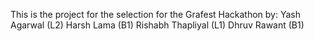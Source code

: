 This is the project for the selection for the Grafest Hackathon by:
Yash Agarwal (L2)
Harsh Lama (B1)
Rishabh Thapliyal (L1)
Dhruv Rawant (B1)
